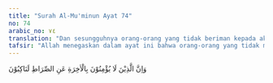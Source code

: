 ```yaml
---
title: "Surah Al-Mu'minun Ayat 74"
no: 74
arabic_no: ٧٤
translation: "Dan sesungguhnya orang-orang yang tidak beriman kepada akhirat benar-benar telah menyimpang jauh dari jalan (yang lurus)."
tafsir: "Allah menegaskan dalam ayat ini bahwa orang-orang yang tidak mau beriman itu dan tidak percaya kepada hari akhirat, benar-benar telah menyimpang dari jalan yang benar. Kepada mereka telah diberikan berbagai alasan dan perumpamaan yang jelas. Seandainya mereka mau mendengarkan dan memikirkannya tentulah mereka akan sadar dan kembali kepada kebenaran. Tetapi hati dan pikiran mereka telah ditutupi oleh kesombongan, kedurhakaan dan perbuatan dosa yang selalu mereka lakukan. Mereka tidak berhak sama sekali atas rahmat dan kasih sayang Allah karena semua perbuatan baik tidak ada gunanya sama sekali buat orang-orang yang bersifat demikian."
---
```

وَاِنَّ الَّذِيْنَ لَا يُؤْمِنُوْنَ بِالْاٰخِرَةِ عَنِ الصِّرَاطِ لَنَاكِبُوْنَ 